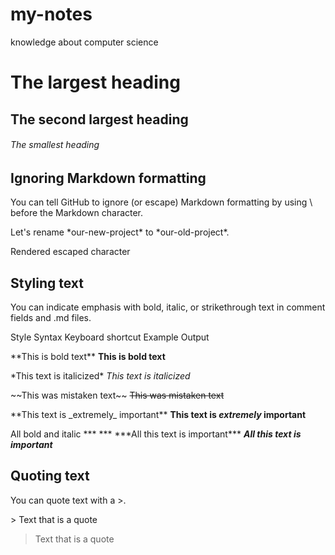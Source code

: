 # my-notes
knowledge about computer science

# The largest heading
## The second largest heading
###### The smallest heading

## Ignoring Markdown formatting
You can tell GitHub to ignore (or escape) Markdown formatting by using \ before the Markdown character.

Let's rename \*our-new-project\* to \*our-old-project\*.

Rendered escaped character

## Styling text
You can indicate emphasis with bold, italic, or strikethrough text in comment fields and .md files.

Style	Syntax	Keyboard shortcut	Example	Output

\*\*This is bold text\*\*   **This is bold text**

\*This text is italicized\*   *This text is italicized*	

\~\~This was mistaken text\~\~	  ~~This was mistaken text~~	

\*\*This text is \_extremely\_ important\*\*	**This text is _extremely_ important**

All bold and italic	*** ***		\*\*\*All this text is important\*\*\*	***All this text is important***

## Quoting text
You can quote text with a \>.

\> Text that is a quote 
> Text that is a quote

